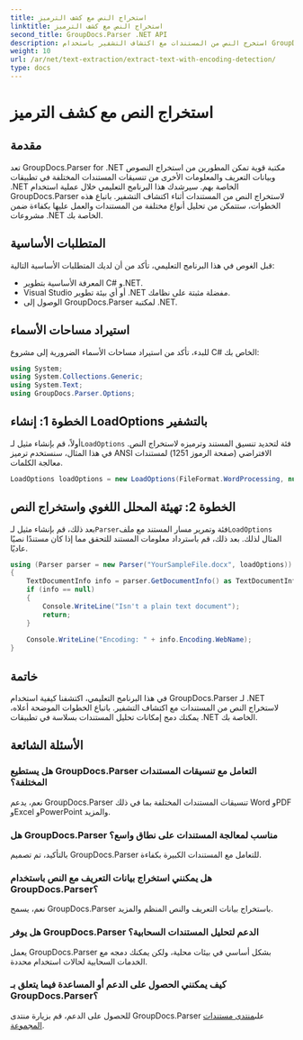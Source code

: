 ```yaml
---
title: استخراج النص مع كشف الترميز
linktitle: استخراج النص مع كشف الترميز
second_title: GroupDocs.Parser .NET API
description: استخرج النص من المستندات مع اكتشاف التشفير باستخدام GroupDocs.Parser لـ .NET. تحليل التنسيقات المختلفة بكفاءة في تطبيقات .NET الخاصة بك.
weight: 10
url: /ar/net/text-extraction/extract-text-with-encoding-detection/
type: docs
---
```

# استخراج النص مع كشف الترميز

## مقدمة
تعد GroupDocs.Parser for .NET مكتبة قوية تمكن المطورين من استخراج النصوص وبيانات التعريف والمعلومات الأخرى من تنسيقات المستندات المختلفة في تطبيقات .NET الخاصة بهم. سيرشدك هذا البرنامج التعليمي خلال عملية استخدام GroupDocs.Parser لاستخراج النص من المستندات أثناء اكتشاف التشفير. باتباع هذه الخطوات، ستتمكن من تحليل أنواع مختلفة من المستندات والعمل عليها بكفاءة ضمن مشروعات .NET الخاصة بك.
## المتطلبات الأساسية
قبل الغوص في هذا البرنامج التعليمي، تأكد من أن لديك المتطلبات الأساسية التالية:
- المعرفة الأساسية بتطوير C# و.NET.
- Visual Studio أو أي بيئة تطوير .NET مفضلة مثبتة على نظامك.
- الوصول إلى GroupDocs.Parser لمكتبة .NET.

## استيراد مساحات الأسماء
للبدء، تأكد من استيراد مساحات الأسماء الضرورية إلى مشروع C# الخاص بك:
```csharp
using System;
using System.Collections.Generic;
using System.Text;
using GroupDocs.Parser.Options;
```
## الخطوة 1: إنشاء LoadOptions بالتشفير
 أولاً، قم بإنشاء مثيل لـ`LoadOptions` فئة لتحديد تنسيق المستند وترميزه لاستخراج النص. في هذا المثال، سنستخدم ترميز ANSI الافتراضي (صفحة الرموز 1251) لمستندات معالجة الكلمات.
```csharp
LoadOptions loadOptions = new LoadOptions(FileFormat.WordProcessing, null, null, Encoding.GetEncoding(1251));
```
## الخطوة 2: تهيئة المحلل اللغوي واستخراج النص
 بعد ذلك، قم بإنشاء مثيل لـ`Parser`فئة وتمرير مسار المستند مع ملف`LoadOptions` المثال لذلك. بعد ذلك، قم باسترداد معلومات المستند للتحقق مما إذا كان مستندًا نصيًا عاديًا.
```csharp
using (Parser parser = new Parser("YourSampleFile.docx", loadOptions))
{
    TextDocumentInfo info = parser.GetDocumentInfo() as TextDocumentInfo;
    if (info == null)
    {
        Console.WriteLine("Isn't a plain text document");
        return;
    }
    
    Console.WriteLine("Encoding: " + info.Encoding.WebName);
}
```

## خاتمة
في هذا البرنامج التعليمي، اكتشفنا كيفية استخدام GroupDocs.Parser لـ .NET لاستخراج النص من المستندات مع اكتشاف التشفير. باتباع الخطوات الموضحة أعلاه، يمكنك دمج إمكانات تحليل المستندات بسلاسة في تطبيقات .NET الخاصة بك.

## الأسئلة الشائعة
### هل يستطيع GroupDocs.Parser التعامل مع تنسيقات المستندات المختلفة؟
نعم، يدعم GroupDocs.Parser تنسيقات المستندات المختلفة بما في ذلك Word وPDF وExcel وPowerPoint والمزيد.
### هل GroupDocs.Parser مناسب لمعالجة المستندات على نطاق واسع؟
بالتأكيد، تم تصميم GroupDocs.Parser للتعامل مع المستندات الكبيرة بكفاءة.
### هل يمكنني استخراج بيانات التعريف مع النص باستخدام GroupDocs.Parser؟
نعم، يسمح GroupDocs.Parser باستخراج بيانات التعريف والنص المنظم والمزيد.
### هل يوفر GroupDocs.Parser الدعم لتحليل المستندات السحابية؟
يعمل GroupDocs.Parser بشكل أساسي في بيئات محلية، ولكن يمكنك دمجه مع الخدمات السحابية لحالات استخدام محددة.
### كيف يمكنني الحصول على الدعم أو المساعدة فيما يتعلق بـ GroupDocs.Parser؟
للحصول على الدعم، قم بزيارة منتدى GroupDocs.Parser على[منتدى مستندات المجموعة](https://forum.groupdocs.com/c/parser/17).